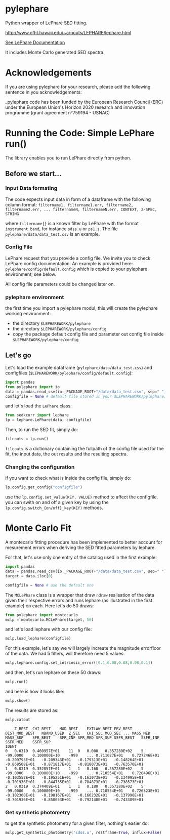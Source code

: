 # pylephare

Python wrapper of LePhare SED fitting.

http://www.cfht.hawaii.edu/~arnouts/LEPHARE/lephare.html

[See LePhare Documentation](http://www.cfht.hawaii.edu/~arnouts/LEPHARE/DOWNLOAD/lephare_doc.pdf)

It includes Monte Carlo generated SED spectra.

# Acknowledgements

If you are using pylephare for your research, please add the following sentence in you acknowledgements:

_pylephare code has been funded by the European Research Council (ERC) under the European Union's Horizon 2020 research and innovation programme (grant agreement n°759194 - USNAC)


# Running the Code: Simple LePhare run()

The library enables you to run LePhare directly from python. 

## Before we start...
### Input Data formating

The code expects input data in form of a dataframe with the following column format:
`filtername1, filtername1.err, filtername2, filtername2.err, ... filternameN, filternameN.err, CONTEXT, Z-SPEC, STRING`

where `filtername{}` is a known filter by LePhare with the format `instrument.band`, for instance `sdss.u` or `ps1.z`.
The file `pylephare/data/data_test.csv` is an example. 

### Config File
LePhare request that you provide a config file. We invite you to check LePhare config documentation. An example is provided here: `pylephare/config/default.config` which is copied to your pylephare environment, see below.

All config file parameters could be changed later on.

### pylephare environment

the first time you import a pylephare modul, this will create the pylephare working environment:
- the directory `$LEPHAREWORK/pylephare`
- the directory `$LEPHAREWORK/pylephare/config`
- copy the package default config file  and parameter out config file inside `$LEPHAREWORK/pylephare/config`

## Let's go

Let's load the example dataframe (`pylephare/data/data_test.csv`) and configfiles (`$LEPHAREWORK/pylephare/config/default.config`):
```python
import pandas
from pylephare import io
data = pandas.read_csv(io._PACKAGE_ROOT+"/data/data_test.csv", sep=" ")
configfile = None # default file stored in your $LEPHAREWORK/pylephare/config/default.config
```
and let's load the `LePhare` class:
```python
from sedkcorr import lephare
lp = lephare.LePhare(data, configfile)
```
Then, to run the SED fit, simply do:
```python
fileouts = lp.run()
```

`fileouts` is a dictionary containing the fullpath of the config file used for the fit, the input data, the out results and the resulting spectra.


### Changing the configuration 
if you want to check what is inside the config file, simply do:
```python
lp.config.get_config("configfile")
```
use the `lp.config.set_value(KEY, VALUE)` method to affect the configfile.
you can swith on and off a given key by using the `lp.config.switch_{on/off}_key(KEY)` methods.


# Monte Carlo Fit 

A montecarlo fitting procedure has been implemented to better account for mesurement errors when deriving the SED fitted parameters by lephare. 

For that, let's use only one entry of the catalog used in the first example:

```python
import pandas
data = pandas.read_csv(io._PACKAGE_ROOT+"/data/data_test.csv", sep=" ")
target = data.iloc[0]

configfile = None # use the default one
```
The `MCLePhare` class is a wrapper that draw `ndraw` realisation of the data given their respective errors and runs lephare (as illustrated in the first example) on each. Here let's do 50 draws:

```python
from pylephare import montecarlo
mclp = montecarlo.MCLePhare(target, 50)
```
and let's load lephare with our config file:
```python
mclp.load_lephare(configfile)
```

For this example, let's say we will largely increate the magnitude errorfloor of the data. We had 5 filters, will therefore need 5 values:
```python
mclp.lephare.config.set_intrinsic_error([0.1,0.08,0.08,0.08,0.1])
```
and then, let's run lephare on these 50 draws:
```python
mclp.run()
```

and here is how it looks like:
```python
mclp.show()
```


The results are stored as:
```python
mclp.catout
```
```
	Z_BEST	CHI_BEST	MOD_BEST	EXTLAW_BEST	EBV_BEST	DIST_MOD_BEST	NBAND_USED	Z_SEC	CHI_SEC	MOD_SEC	...	MASS_MED	MASS_SUP	SFR_BEST	SFR_INF	SFR_MED	SFR_SUP	SSFR_BEST	SSFR_INF	SSFR_MED	SSFR_SUP
IDENT																					
0	0.0319	0.460957E+01	11	0	0.000	0.357280E+02	5	-99.0000	0.100000E+10	-999	...	0.711027E+01	0.727246E+01	-0.209793E+01	-0.209343E+01	-0.179313E+01	-0.148264E+01	-0.868508E+01	-0.871817E+01	-0.818073E+01	-0.763570E+01
1	0.0319	0.352857E+01	1	1	0.160	0.357280E+02	5	-99.0000	0.100000E+10	-999	...	0.710554E+01	0.726496E+01	-0.103552E+01	-0.195251E+01	-0.163073E+01	-0.134995E+01	-0.701936E+01	-0.844735E+01	-0.784873E+01	-0.738573E+01
2	0.0319	0.374409E+01	1	1	0.180	0.357280E+02	5	-99.0000	0.100000E+10	-999	...	0.710554E+01	0.726523E+01	-0.102300E+01	-0.198167E+01	-0.166232E+01	-0.137990E+01	-0.701936E+01	-0.850053E+01	-0.792148E+01	-0.743389E+01
```
### Get synthetic photometry
to get the synthetic photometry for a given filter, nothing's easier do:

```python
mclp.get_synthetic_photometry('sdss.u', restframe=True, influx=False)
```

